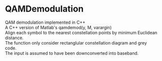# QAMDemodulation
QAM demodulation implemented in C++</br>
A C++ version of Matlab's qamdemod(y, M, varargin) </br>
Align each symbol to the nearest constellation points by minimum Euclidean distance.</br>
The function only consider rectanglular constellation diagram and grey code.</br>
The input is assumed to have been downconverted into baseband.</br>
